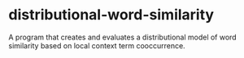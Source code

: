 # distributional-word-similarity
A program that creates and evaluates a distributional model of word similarity based on local context term cooccurrence. 
